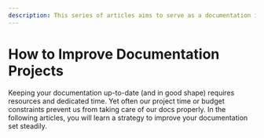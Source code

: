 ```yaml
---
description: This series of articles aims to serve as a documentation improvement guide.
---
```


# How to Improve Documentation Projects

Keeping your documentation up-to-date (and in good shape) requires resources and dedicated time. Yet often our project time or budget constraints prevent us from taking care of our docs properly. In the following articles, you will learn a strategy to improve your documentation set steadily.

